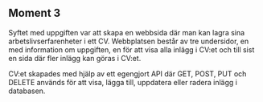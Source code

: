 ## Moment 3
Syftet med uppgiften var att skapa en webbsida där man kan lagra sina arbetslivserfarenheter i ett CV. Webbplatsen består av tre undersidor, en med information om uppgiften, en för att visa alla inlägg i CV:et och till sist en sida där fler inlägg kan göras i CV:et.

CV:et skapades med hjälp av ett egengjort API där GET, POST, PUT och DELETE används för att visa, lägga till, uppdatera eller radera inlägg i databasen.

